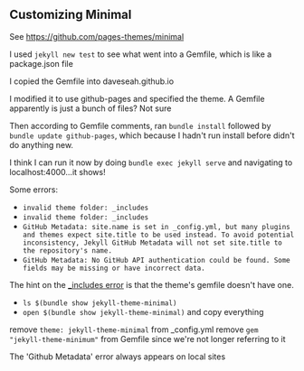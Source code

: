 ---
---
## Customizing Minimal

See https://github.com/pages-themes/minimal

I used `jekyll new test` to see what went into a Gemfile, which is like a package.json file

I copied the Gemfile into daveseah.github.io

I modified it to use github-pages and specified the theme. A Gemfile apparently is just a bunch of files? Not sure

Then according to Gemfile comments, ran `bundle install` followed by `bundle update github-pages`, which because I hadn't run install before didn't do anything new.

I think I can run it now by doing `bundle exec jekyll serve` and navigating to localhost:4000...it shows!

Some errors: 

* `invalid theme folder: _includes`
* `invalid theme folder: _includes`
* `GitHub Metadata: site.name is set in _config.yml, but many plugins and themes expect site.title to be used instead. To avoid potential inconsistency, Jekyll GitHub Metadata will not set site.title to the repository's name.`
* `GitHub Metadata: No GitHub API authentication could be found. Some fields may be missing or have incorrect data.`

The hint on the [_includes error](https://qoolixiloop.github.io/qool-jekyll_step_by_step-loop/jekyll/tutorial/2019/01/22/jekyll-step-by-step-tutorial.html) is that the theme's gemfile doesn't have one.

* `ls $(bundle show jekyll-theme-minimal)`
* `open $(bundle show jekyll-theme-minimal)` and copy everything

remove `theme: jekyll-theme-minimal` from _config.yml
remove `gem "jekyll-theme-minimum"` from Gemfile since we're not longer referring to it

The 'Github Metadata' error always appears on local sites

